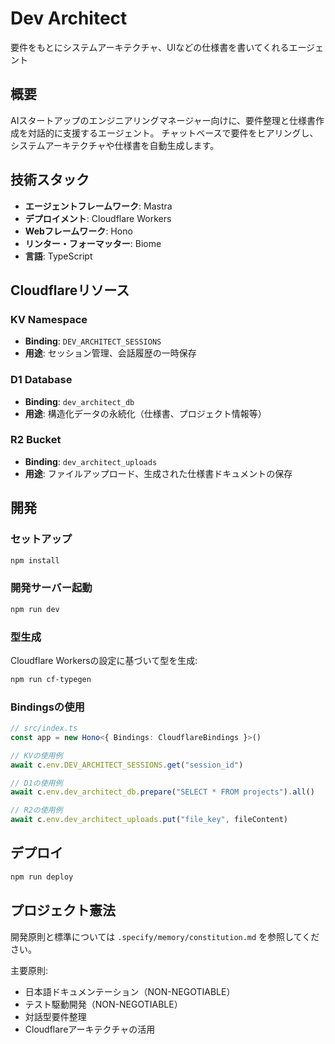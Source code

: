# Dev Architect

要件をもとにシステムアーキテクチャ、UIなどの仕様書を書いてくれるエージェント

## 概要

AIスタートアップのエンジニアリングマネージャー向けに、要件整理と仕様書作成を対話的に支援するエージェント。
チャットベースで要件をヒアリングし、システムアーキテクチャや仕様書を自動生成します。

## 技術スタック

- **エージェントフレームワーク**: Mastra
- **デプロイメント**: Cloudflare Workers
- **Webフレームワーク**: Hono
- **リンター・フォーマッター**: Biome
- **言語**: TypeScript

## Cloudflareリソース

### KV Namespace
- **Binding**: `DEV_ARCHITECT_SESSIONS`
- **用途**: セッション管理、会話履歴の一時保存

### D1 Database
- **Binding**: `dev_architect_db`
- **用途**: 構造化データの永続化（仕様書、プロジェクト情報等）

### R2 Bucket
- **Binding**: `dev_architect_uploads`
- **用途**: ファイルアップロード、生成された仕様書ドキュメントの保存

## 開発

### セットアップ

```bash
npm install
```

### 開発サーバー起動

```bash
npm run dev
```

### 型生成

Cloudflare Workersの設定に基づいて型を生成:

```bash
npm run cf-typegen
```

### Bindingsの使用

```ts
// src/index.ts
const app = new Hono<{ Bindings: CloudflareBindings }>()

// KVの使用例
await c.env.DEV_ARCHITECT_SESSIONS.get("session_id")

// D1の使用例
await c.env.dev_architect_db.prepare("SELECT * FROM projects").all()

// R2の使用例
await c.env.dev_architect_uploads.put("file_key", fileContent)
```

## デプロイ

```bash
npm run deploy
```

## プロジェクト憲法

開発原則と標準については `.specify/memory/constitution.md` を参照してください。

主要原則:
- 日本語ドキュメンテーション（NON-NEGOTIABLE）
- テスト駆動開発（NON-NEGOTIABLE）
- 対話型要件整理
- Cloudflareアーキテクチャの活用
